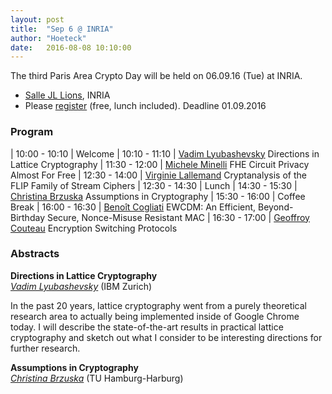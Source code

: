 ```yaml
---
layout: post
title:  "Sep 6 @ INRIA"
author: "Hoeteck"
date:   2016-08-08 10:10:00
---
```


The third Paris Area Crypto Day will be held on 06.09.16 (Tue) at
INRIA.

* [Salle JL Lions](https://www.inria.fr/en/centre/paris/overview/how-to-reach-us), INRIA
* Please [register](https://docs.google.com/forms/d/1q8oqAj31ODGjPV00q8bE6p4GMFHZgBXO6-V3p9Zc-No/) (free, lunch included). Deadline 01.09.2016

### Program

| 10:00&nbsp;-&nbsp;10:10 | Welcome
| 10:10 - 11:10 | [Vadim Lyubashevsky](#VL) Directions in Lattice Cryptography
| 11:30 - 12:00 | [Michele Minelli](#MM) FHE Circuit Privacy Almost For Free 
| 12:30 - 14:00 | [Virginie Lallemand](#VLa) Cryptanalysis of the FLIP Family of Stream Ciphers
| 12:30 - 14:30 | Lunch 
| 14:30 - 15:30 | [Christina Brzuska](#CB) Assumptions in Cryptography
| 15:30 - 16:00 | Coffee Break
| 16:00 - 16:30 | [Benoît Cogliati](#BC) EWCDM: An Efficient, Beyond-Birthday Secure, Nonce-Misuse Resistant MAC
| 16:30 - 17:00 | [Geoffroy Couteau](#GC) Encryption Switching Protocols

### Abstracts

**<a name="VL"></a>Directions in Lattice Cryptography**<br>
*[Vadim Lyubashevsky](http://researcher.ibm.com/researcher/view.php?person=zurich-VAD)* (IBM Zurich)

In the past 20 years, lattice cryptography went from a purely
theoretical research area to actually being implemented inside of
Google Chrome today.  I will describe the state-of-the-art results in
practical lattice cryptography and sketch out what I consider to be
interesting directions for further research.

**<a name="CB"></a>Assumptions in Cryptography**<br>
*[Christina Brzuska](http://christinabrzuska.de/)* (TU Hamburg-Harburg)
